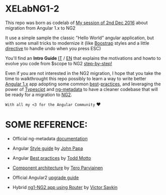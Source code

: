 # XELabNG1-2

This repo was born as codelab of [My session of 2nd Dec 2016](http://www.xedotnet.org/eventi/lab-angular-1-to-2-lab/) about migration from Angular 1.x to NG2

It use a simple sample the classic "Hello World" angular application, but with some small tricks to modernize it 
(like [Boostrap](http://getbootstrap.com/css/) styles and a little [directive](https://github.com/dmorosinotto/XELabNG1-2/blob/0-basics/src/app.js#L33-L55) to handle undo when you press ESC)


You'll find an **Intro Guide** [IT](docs/IT/ATeam.md) / [EN](docs/EN/ATeam.md) 
that explains the motivations and howto to evolve you code from $scope to NG2 [step-by-step!](https://github.com/dmorosinotto/XELabNG1-2/commits/ng2) 

 
 Even if you are not interested in the NG2 migration, I hope that you take the time to walkthrought this repo 
 possibly to learn a way to write better [Angular 1.x](https://angularjs.org/) app adopting 
 some common [best](https://github.com/johnpapa/angular-styleguide/blob/master/a1/README.md)-[practices](https://github.com/toddmotto/angular-styleguide), 
 and leveraging the power of [Typescipt](https://www.typescriptlang.org/) and [ng-metadata](https://github.com/ngParty/ng-metadata) 
 to have a cleaner codebase that will be ready for a migration to [NG2](https://angular.io/).

`With all my <3 for the Angular Community` :heart:



# SOME REFERENCE:
- Official ng-metadata [documentation](https://hotell.gitbooks.io/ng-metadata/content/)
- Angular [Style guide](https://github.com/johnpapa/angular-styleguide/blob/master/a1/README.md) by [John Papa](https://twitter.com/John_Papa)
- Angular [Best practices](https://github.com/toddmotto/angular-styleguide) by [Todd Motto](https://twitter.com/toddmotto)
- [Component architecture](https://teropa.info/blog/2015/10/18/refactoring-angular-apps-to-components.html) by [Tero Parviainen](https://twitter.com/teropa)

- Official Angular2 [upgrade guide](https://angular.io/docs/ts/latest/guide/upgrade.html)
- Hybrid [ng1-NG2 app using Router](https://vsavkin.com/migrating-angular-1-applications-to-angular-2-in-5-simple-steps-40621800a25b#.ed3zf840d) by [Victor Savkin](https://twitter.com/victorsavkin)
